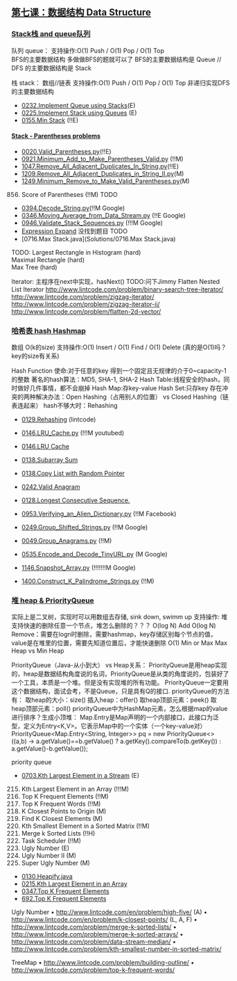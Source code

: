 ## [第七课：数据结构 Data Structure]()

### [Stack栈 and queue队列]()
队列 queue：
支持操作:O(1) Push / O(1) Pop / O(1) Top  
BFS的主要数据结构 多做做BFS的题就可以了
BFS的主要数据结构是 Queue // DFS 的主要数据结构是 Stack 

栈 stack：
数组//链表 支持操作:O(1) Push / O(1) Pop / O(1) Top 
非递归实现DFS的主要数据结构

- [0232.Implement Queue using Stacks](Solutions/232.Implement_Queue_using_Stacks)(E)  <br>
- [0225.Implement Stack using Queues](Solutions/0225.Implement_Stack_using_Queues.java) (E) <br>
- [0155.Min Stack](Solutions/0155.Min_Stack.java) (!!E) <br>

#### [Stack - Parentheses problems]()
- [0020.Valid_Parentheses.py](Solutions/0020.Valid_Parentheses.py)(!!E) <br>
- [0921.Minimum_Add_to_Make_Parentheses_Valid.py](Solutions/0921.Minimum_Add_to_Make_Parentheses_Valid.py) (!!M) <br>
- [1047.Remove_All_Adjacent_Duplicates_In_String.py](Solutions/1047.Remove_All_Adjacent_Duplicates_In_String.py)(!!E) <br>
- [1209.Remove_All_Adjacent_Duplicates_in_String_II.py](Solutions/1209.Remove_All_Adjacent_Duplicates_in_String_II.py)(M) <br>
- [1249.Minimum_Remove_to_Make_Valid_Parentheses.py](Solutions/1249.Minimum_Remove_to_Make_Valid_Parentheses.py)(M) <br>
856. Score of Parentheses (!!M)  TODO
- [0394.Decode_String.py](Solutions/0394.Decode_String.py)(!!M Google) <br>
- [0346.Moving_Average_from_Data_Stream.py](Solutions/0346.Moving_Average_from_Data_Stream.py) (!!E Google) <br>
- [0946.Validate_Stack_Sequences.py](Solutions/0946.Validate_Stack_Sequences.py)  (!!!M Google)<br>
- [Expression Expand](Solutions/111) 没找到题目  TODO <br>
- [0716.Max Stack.java](Solutions/0716.Max Stack.java) <br>

TODO:
Largest Rectangle in Histogram   (hard) <br>
Maximal Rectangle  (hard) <br>
Max Tree  (hard) <br>

Iterator:  主程序在next中实现，hasNext()   TODO:问下Jimmy
Flatten Nested List Iterator
http://www.lintcode.com/problem/binary-search-tree-iterator/
http://www.lintcode.com/problem/zigzag-iterator/ 
http://www.lintcode.com/problem/zigzag-iterator-ii/ 
http://www.lintcode.com/problem/flatten-2d-vector/

### [哈希表 hash Hashmap]()

数组 O(k的size)
支持操作:O(1) Insert / O(1) Find / O(1) Delete  (真的是O(1)吗？key的size有关系)

Hash Function 使命:对于任意的key 得到一个固定且无规律的介于0~capacity-1的整数
著名的hash算法：MD5, SHA-1, SHA-2
Hash Table:线程安全的hash，同时做好几件事情，都不会崩掉
Hash Map:存key-value
Hash Set:只存key
存在冲突的两种解决办法：Open Hashing（占用别人的位置） vs Closed Hashing（链表连起来）
hash不够大时：Rehashing   <br>

- [0129.Rehashing](Solutions/0129.Rehashing.java) (lintcode)  <br>
- [0146.LRU_Cache.py](Solutions/0146.LRU_Cache.py) (!!!M youtubed) <br>
- [0146.LRU Cache](Solutions/0146.LRU_Cache.java)  <br>
- [0138.Subarray Sum](Solutions/0138.Subarray_Sum.java)  <br>
- [0138.Copy List with Random Pointer](Solutions/0138.Copy_List_with_Random_Pointer.java)  <br>
- [0242.Valid Anagram](Solutions/0242.Valid_Anagram.java)  <br>
- [0128.Longest Consecutive Sequence.](Solutions/0128.Longest_Consecutive_Sequence.java)  <br>

- [0953.Verifying_an_Alien_Dictionary.py](Solutions/0953.Verifying_an_Alien_Dictionary.py)  (!!M Facebook) <br>
- [0249.Group_Shifted_Strings.py](Solutions/0249.Group_Shifted_Strings.py) (!!M Google) <br>
- [0049.Group_Anagrams.py](Solutions/0049.Group_Anagrams.py) (!!M)<br>
- [0535.Encode_and_Decode_TinyURL.py](Solutions/0535.Encode_and_Decode_TinyURL.py) (M Google)<br>
- [1146.Snapshot_Array.py](Solutions/1146.Snapshot_Array.py) (!!!!!!!M Google)<br>
- [1400.Construct_K_Palindrome_Strings.py](Solutions/1400.Construct_K_Palindrome_Strings.py) (!!M)<br>

### [堆 heap & PriorityQueue]()
实际上是二叉树，实现时可以用数组去存储, sink down, swimm up
支持操作: 堆支持快速的删除任意一个节点，堆怎么删除的？？？ 
O(log N) Add 
O(log N) Remove：需要在logn时删除，需要hashmap，key存储区别每个节点的值，value是在堆里的位置，需要先知道位置后，才能快速删除
O(1) Min or Max Max Heap vs Min Heap

PriorityQueue（Java-从小到大） vs Heap关系：
PriorityQueue是用heap实现的，heap是数据结构角度说的名词，PriorityQueue是从类的角度说的，包装好了一个工具，本质是一个堆。但是没有实现堆的所有功能。
PriorityQueue一定要用这个数据结构，面试会考，不是Queue，只是具有Q的接口.
priorityQueue的方法有：
取heap的大小：size()
插入heap：offer()
取heap顶部元素：peek()
取heap顶部元素：poll()
priorityQueue中为HashMap元素，怎么根据map的value进行排序？生成小顶堆：
Map.Entry是Map声明的一个内部接口，此接口为泛型，定义为Entry<K,V>。它表示Map中的一个实体（一个key-value对）
PriorityQueue<Map.Entry<String, Integer>> pq = new PriorityQueue<>((a,b) -> a.getValue()==b.getValue() ? a.getKey().compareTo(b.getKey()) : a.getValue()-b.getValue());

priority queue
- [0703.Kth Largest Element in a Stream](Solutions/0703.Kth_Largest_Element_in_a_Stream.java) (E)<br>
215. Kth Largest Element in an Array (!!!M)
347. Top K Frequent Elements (!!M)
692. Top K Frequent Words (!!M)
973. K Closest Points to Origin (M)
658. Find K Closest Elements (M)
0378. Kth Smallest Element in a Sorted Matrix (!!M)
23. Merge k Sorted Lists (!!H)
621. Task Scheduler (!!M)
263. Ugly Number (E)
264. Ugly Number II (M)
313. Super Ugly Number (M)

- [0130.Heapify.java](Solutions/0130.Heapify.java) <br>
- [0215.Kth Largest Element in an Array](Solutions/0215.Kth_Largest_Element_in_an_Array.java) <br>
- [0347.Top K Frequent Elements](Solutions/0347.Top_K_Frequent_Elements.java) <br>
- [692.Top K Frequent Elements](Solutions/0347.Top_K_Frequent_Elements.java) <br>

Ugly Number
• http://www.lintcode.com/en/problem/high-five/ (A)
• http://www.lintcode.com/en/problem/k-closest-points/ (L, A, F)
• http://www.lintcode.com/problem/merge-k-sorted-lists/
• http://www.lintcode.com/problem/merge-k-sorted-arrays/
• http://www.lintcode.com/problem/data-stream-median/
• http://www.lintcode.com/problem/kth-smallest-number-in-sorted-matrix/

TreeMap
• http://www.lintcode.com/problem/building-outline/
• http://www.lintcode.com/problem/top-k-frequent-words/
